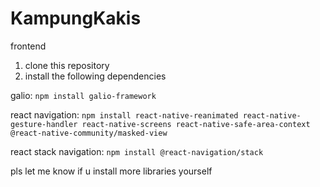# KampungKakis
frontend


1. clone this repository
2. install the following dependencies

galio: `npm install galio-framework` 

react navigation: `npm install react-native-reanimated react-native-gesture-handler react-native-screens react-native-safe-area-context @react-native-community/masked-view`

react stack navigation: `npm install @react-navigation/stack`

pls let me know if u install more libraries yourself

